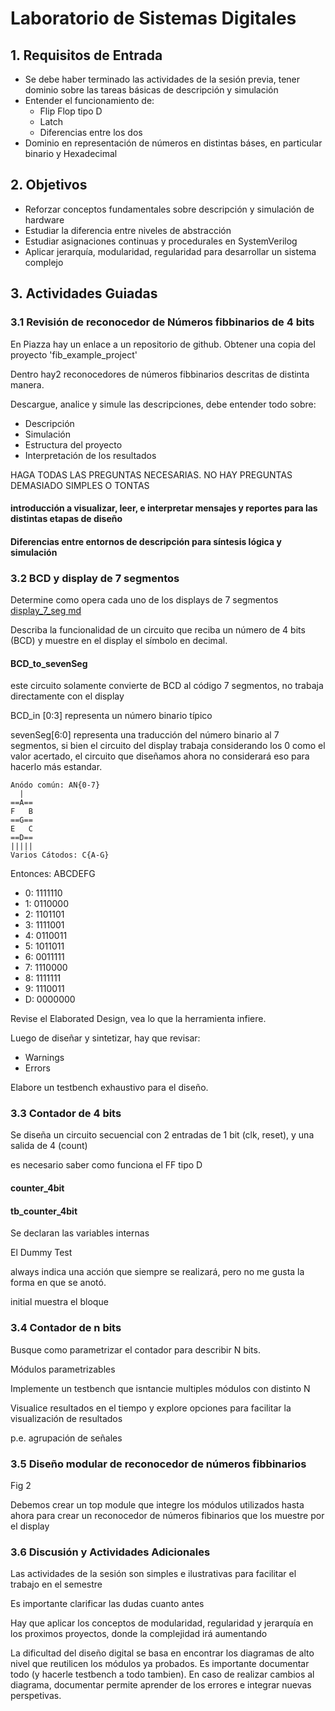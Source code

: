 # Laboratorio de Sistemas Digitales

## 1. Requisitos de Entrada
- Se debe haber terminado las actividades de la sesión previa, tener dominio sobre las tareas básicas de descripción y simulación
- Entender el funcionamiento de:
    - Flip Flop tipo D
    - Latch
    - Diferencias entre los dos
- Dominio en representación de números en distintas báses, en particular binario y Hexadecimal

## 2. Objetivos
- Reforzar conceptos fundamentales sobre descripción y simulación de hardware
- Estudiar la diferencia entre niveles de abstracción
- Estudiar asignaciones continuas y procedurales en SystemVerilog
- Aplicar jerarquía, modularidad, regularidad para desarrollar un sistema complejo

## 3. Actividades Guiadas
### 3.1 Revisión de reconocedor de Números fibbinarios de 4 bits
En Piazza hay un enlace a un repositorio de github. Obtener una copia del proyecto 'fib_example_project'

Dentro hay2 reconocedores de números fibbinarios descritas de distinta manera.

Descargue, analice y simule las descripciones, debe entender todo sobre:
- Descripción
- Simulación
- Estructura del proyecto
- Interpretación de los resultados

HAGA TODAS LAS PREGUNTAS NECESARIAS. NO HAY PREGUNTAS DEMASIADO SIMPLES O TONTAS

#### introducción a visualizar, leer, e interpretar mensajes y reportes para las distintas etapas de diseño

#### Diferencias entre entornos de descripción para síntesis lógica y simulación

### 3.2 BCD y display de 7 segmentos
Determine como opera cada uno de los displays de 7 segmentos
[display_7_seg md](display_7_seg.md)

Describa la funcionalidad de un circuito que reciba un número de 4 bits (BCD) y muestre en el display el símbolo en decimal.

#### BCD_to_sevenSeg
este circuito solamente convierte de BCD al código 7 segmentos, no trabaja directamente con el display

BCD_in [0:3] representa un número binario típico

sevenSeg[6:0] representa una traducción del número binario al 7 segmentos, si bien el circuito del display trabaja considerando los 0 como el valor acertado, el circuito que diseñamos ahora no considerará eso para hacerlo más estandar.

~~~
Anódo común: AN{0-7}
  |
==A==
F   B
==G==
E   C
==D==
|||||
Varios Cátodos: C{A-G}
~~~

Entonces:
     ABCDEFG
- 0: 1111110
- 1: 0110000
- 2: 1101101
- 3: 1111001
- 4: 0110011
- 5: 1011011
- 6: 0011111
- 7: 1110000
- 8: 1111111
- 9: 1110011
- D: 0000000

Revise el Elaborated Design, vea lo que la herramienta infiere.

Luego de diseñar y sintetizar, hay que revisar:
- Warnings
- Errors


Elabore un testbench exhaustivo para el diseño.

### 3.3 Contador de 4 bits
Se diseña un circuito secuencial con 2 entradas de 1 bit (clk, reset), y una salida de 4 (count)

es necesario saber como funciona el FF tipo D

#### counter_4bit


#### tb_counter_4bit
Se declaran las variables internas

El Dummy Test

always indica una acción que siempre se realizará, pero no me gusta la forma en que se anotó.

initial muestra el bloque


### 3.4 Contador de n bits
Busque como parametrizar el contador para describir N bits.

Módulos parametrizables

Implemente un testbench que isntancie multiples módulos con distinto N

Visualice resultados en el tiempo y explore opciones para facilitar la visualización de resultados

p.e. agrupación de señales

### 3.5 Diseño modular de reconocedor de números fibbinarios
Fig 2

Debemos crear un top module que integre los módulos utilizados hasta ahora para crear un reconocedor de números fibinarios que los muestre por el display

### 3.6 Discusión y Actividades Adicionales
Las actividades de la sesión son simples e ilustrativas para facilitar el trabajo en el semestre

Es importante clarificar las dudas cuanto antes

Hay que aplicar los conceptos de modularidad, regularidad y jerarquía en los proximos proyectos, donde la complejidad irá aumentando

La dificultad del diseño digital se basa en encontrar los diagramas de alto nivel que reutilicen los módulos ya probados.
Es importante documentar todo (y hacerle testbench a todo tambien). En caso de realizar cambios al diagrama, documentar permite aprender de los errores e integrar nuevas perspetivas.
